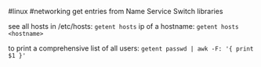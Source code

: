#linux #networking 
get entries from Name Service Switch libraries

see all hosts in /etc/hosts:   `getent hosts`
ip of a hostname:   `getent hosts <hostname>`

to print a comprehensive list of all users: `getent passwd | awk -F: '{ print $1 }'`
